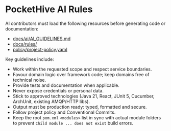 # PocketHive AI Rules

AI contributors must load the following resources before generating code or documentation:

- [docs/ai/AI_GUIDELINES.md](docs/ai/AI_GUIDELINES.md)
- [docs/rules/](docs/rules/)
- [policy/project-policy.yaml](policy/project-policy.yaml)

Key guidelines include:

- Work within the requested scope and respect service boundaries.
- Favour domain logic over framework code; keep domains free of technical noise.
- Provide tests and documentation when applicable.
- Never expose credentials or personal data.
- Stick to approved technologies (Java 21, React, JUnit 5, Cucumber, ArchUnit, existing AMQP/HTTP libs).
- Output must be production ready: typed, formatted and secure.
- Follow project policy and Conventional Commits.
- Keep the root `pom.xml` `<modules>` list in sync with actual module folders to prevent `Child module ... does not exist` build errors.
